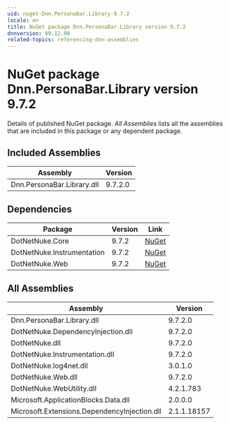 ```yaml
---
uid: nuget-Dnn.PersonaBar.Library-9.7.2
locale: en
title: NuGet package Dnn.PersonaBar.Library version 9.7.2
dnnversion: 09.12.00
related-topics: referencing-dnn-assemblies
---
```


# NuGet package Dnn.PersonaBar.Library version 9.7.2
Details of published NuGet package.
*All Assemblies* lists all the assemblies that are included in this package or any dependent package.

## Included Assemblies

|Assembly|Version|
|---|---|
|Dnn.PersonaBar.Library.dll|9.7.2.0|

## Dependencies

|Package|Version|Link|
|---|---|---|
|DotNetNuke.Core|9.7.2|[NuGet](https://www.nuget.org/packages/DotNetNuke.Core/9.7.2)|
|DotNetNuke.Instrumentation|9.7.2|[NuGet](https://www.nuget.org/packages/DotNetNuke.Instrumentation/9.7.2)|
|DotNetNuke.Web|9.7.2|[NuGet](https://www.nuget.org/packages/DotNetNuke.Web/9.7.2)|

## All Assemblies

|Assembly|Version|
|---|---|
|Dnn.PersonaBar.Library.dll|9.7.2.0|
|DotNetNuke.DependencyInjection.dll|9.7.2.0|
|DotNetNuke.dll|9.7.2.0|
|DotNetNuke.Instrumentation.dll|9.7.2.0|
|DotNetNuke.log4net.dll|3.0.1.0|
|DotNetNuke.Web.dll|9.7.2.0|
|DotNetNuke.WebUtility.dll|4.2.1.783|
|Microsoft.ApplicationBlocks.Data.dll|2.0.0.0|
|Microsoft.Extensions.DependencyInjection.dll|2.1.1.18157|

